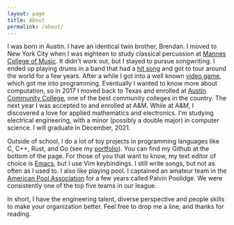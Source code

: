 ```yaml
---
layout: page
title: About
permalink: /about/
---
```


I was born in Austin. I have an identical twin brother, Brendan. I moved to New York City when I was eighteen to study classical percussion at <a href="https://www.newschool.edu/mannes/">Mannes College of Music</a>. It didn't work out, but I stayed to pursue songwriting. I ended up playing drums in a band that had a <a href="https://www.youtube.com/watch?v=O5VNumNJyqE">hit song</a> and got to tour around the world for a few years. After a while I got into a well known <a href="https://kerbalspaceprogram.com">video game</a>, which got me into programming. Eventually I wanted to know more about computation, so in 2017 I moved back to Texas and enrolled at <a href="http://www.austincc.edu/">Austin Community College</a>, one of the best community colleges in the country. The next year I was accepted to and enrolled at A&M. While at A&M, I discovered a love for applied mathematics and electronics. I'm studying electrical engineering, with a minor (possibly a double major) in computer science. I will graduate in December, 2021.

Outside of school, I do a lot of toy projects in programming languages like C, C++, Rust, and Go (see my <a href="/~ajbond/portfolio.html">portfolio</a>). You can find my Github at the bottom of the page. For those of you that want to know, my text editor of choice is <a href="https://www.gnu.org/software/emacs/">Emacs</a>, but I use Vim keybindings. I still write songs, but not as often as I used to. I also like playing pool. I captained an amateur team in the <a href="https://poolplayers.com">American Pool Association</a> for a few years called Palvin Poolidge. We were consistently one of the top five teams in our league.

In short, I have the engineering talent, diverse perspective and people skills to make your organization better. Feel free to drop me a line, and thanks for reading.
